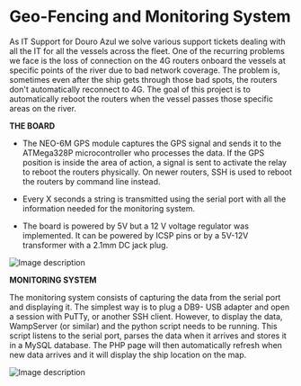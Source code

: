 #  Geo-Fencing and Monitoring System
As IT Support for Douro Azul we solve various support tickets dealing with all the IT for all the vessels across the fleet. One of the recurring problems we face is the loss of connection on the 4G routers onboard the vessels at specific points of the river due to bad network coverage. The problem is, sometimes even after the ship gets through those bad spots, the routers don't automatically reconnect to 4G.
The goal of this project is to automatically reboot the routers when the vessel passes those specific areas on the river. 

**THE BOARD**

 - The NEO-6M GPS module captures the GPS signal and sends it to the ATMega328P microcontroller who processes the data. If the GPS position is inside the area of action, a signal is sent to activate the relay to reboot the routers physically. On newer routers, SSH is used to reboot the routers by command line instead.
   
 - Every X seconds a string is transmitted using the serial port with all the information needed for the monitoring system.
 
 - The board is powered by 5V but a 12 V voltage regulator was implemented. It can be powered by ICSP pins or by a 5V-12V transformer with a 2.1mm DC jack plug.

![Image description](https://lh3.googleusercontent.com/Eo_eSas-K5mA47Hlty8szivxUAyqNkMub4f4FXNr2_K5C7OO4cjvIfBdFveTNFGjSbcLZ_pRLzNHnoVpQ8SD6cNyVtmTVAqRy6nu0T_9XsMSQvYCikl99z_GTrYDKeZBNtszfS3sfkQz_HY8MgSB70XK15HP1YsexpKlu_8lfzwaHdOO5eUKpYH5WqJwlLBqKpfgLNSXFExdToxSa38SwwrfaP2iBH3LIyLDCcExP6f2qJB43UMfdMU7p-hXQhirhKjzq8vmkG8aKWnSzVLWMPRJPGw6CNhm0LHhN6eiIlEaaOhAG0xx9R7hLmJ8awyyHxS_EyoW3VBNpBkVD9OltxXqushkAP1QTDsRRt_LSjh5unxjPCgiNHLf1gDTwV0oae1999hLq2RbRy7ter7MV5G5QNZ9rrKowS7lcwFqnM51Zip_GivRL1insiAQutVcom43z_OKNXl0IsqVivldsr_sHlpq9FeKTnx3jV0ehsGfk1P3nhHVv6Ezhiyf5J4PPYD-XX3r667t-unDTqkUSnzmNAbDI0ZKA9JpSholfd_y9yXDONO6hpGQuSE0pzwhf0viZja3rSxzIV4wvfSljZNhlRhsTWVmYNFEPx5lkGtrw24irmg4HKT4qSkhvlLdH4y6JssUE_QRNPKJYjztht9OhUPCQAM=w1221-h915-no)

**MONITORING SYSTEM**

The monitoring system consists of capturing the data from the serial port and displaying it. The simplest way is to plug a DB9- USB adapter and open a session with PuTTy, or another SSH client.
However, to display the data, WampServer (or similar) and the python script needs to be running.
This script listens to the serial port, parses the data when it arrives and stores it in a MySQL database.
The PHP page will then automatically refresh when new data arrives and it will display the ship location on the map.

![Image description](https://lh3.googleusercontent.com/p4E9bdJ7pCCEHOVXiaI6RCZ4DGsMGeYN8n06bhMtkJrcyjySJbOGMXS9IS361VJnpjJ_iwD3aL-A9ZrCvm25Yuv09s27HD53SSdBGaY6-4iUR50TiPIB6eNMQF1RZm14w_ZS1plqQv9yoWlKOkuPHMWG6nrplMt7Z8uxRv_1eLRdp98FjTZTkpCg17lIgt5pRTKSTuShKMkg38Rj2gJnQDGUlaejkwKk-rSWTxdI41QqiRvjv00mK8WRNVM5WnFCvdWxqPMdYCiRIEOZNEX_vzjPJg1myOONt-HQ2Vl35EVaNNPtrOlZUL9CZ02xqEhDltvCYWU1l5T9rLCv08C8BoBYcH6ZSUr_S8j7KBhl5V5mGSh-F7A2RefaglkdpaybRyqFi0U0VY7iDaxG4n2rJjHfiEkhSQFN0pLgMi4_cQCnXTOt-7kGlu1Dz6cC0FQ_hpkJzV30uDztJcplZ22ml_vmLrkuhiSzpd1N0LDLKjbw6qZy4eUZCSbxaO6FdNCrXxJJkDZnnfSqflx1PX19rW-eV6cbqnOUVj14glxeCIAlLAorq1_EgRsQ-yTGEqh2uoqxeVLPeQkIM2xN8uQTpgRNGSBnBn82v_4ZrQlG4G3_VCulVNAr4dQNT29My3XEL6WX26L1Ea42AjFGg6m1jAeUSpDunuM=w1024-h624-no)
